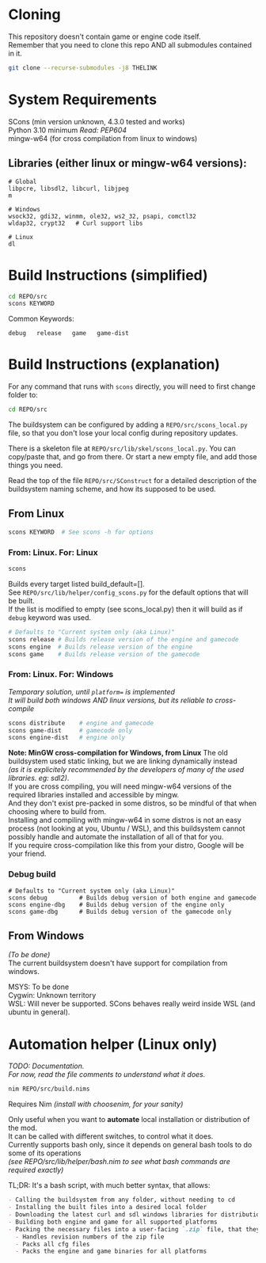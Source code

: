 # Cloning
This repository doesn't contain game or engine code itself.  
Remember that you need to clone this repo AND all submodules contained in it.  
```bash
git clone --recurse-submodules -j8 THELINK
```

# System Requirements
SCons (min version unknown, 4.3.0 tested and works)  
Python 3.10 minimum _Read: PEP604_  
mingw-w64 (for cross compilation from linux to windows)  

## Libraries (either linux or mingw-w64 versions):
```
# Global
libpcre, libsdl2, libcurl, libjpeg
m

# Windows
wsock32, gdi32, winmm, ole32, ws2_32, psapi, comctl32
wldap32, crypt32   # Curl support libs

# Linux
dl
```

# Build Instructions (simplified)
```bash
cd REPO/src
scons KEYWORD
```
Common Keywords:
```
debug   release   game   game-dist
```

# Build Instructions (explanation)
For any command that runs with `scons` directly, you will need to first change folder to:  
```bash
cd REPO/src  
```
The buildsystem can be configured by adding a `REPO/src/scons_local.py` file, so that you don't lose your local config during repository updates.

There is a skeleton file at `REPO/src/lib/skel/scons_local.py`. You can copy/paste that, and go from there. Or start a new empty file, and add those things you need.

Read the top of the file `REPO/src/SConstruct` for a detailed description of the buildsystem naming scheme, and how its supposed to be used.

## From Linux
```bash
scons KEYWORD  # See scons -h for options
```

### From: Linux. For: Linux
```bash
scons
```
Builds every target listed build_default=[].  
See `REPO/src/lib/helper/config_scons.py` for the default options that will be built.  
If the list is modified to empty (see scons_local.py) then it will build as if `debug` keyword was used.  

```bash
# Defaults to "Current system only (aka Linux)"
scons release # Builds release version of the engine and gamecode
scons engine  # Builds release version of the engine
scons game    # Builds release version of the gamecode
```

### From: Linux. For: Windows
_Temporary solution, until `platform=` is implemented_  
_It will build both windows AND linux versions, but its reliable to cross-compile_  
```bash
scons distribute    # engine and gamecode
scons game-dist     # gamecode only
scons engine-dist   # engine only
```
**Note: MinGW cross-compilation for Windows, from Linux**
The old buildsystem used static linking, but we are linking dynamically instead  
_(as it is explicitely recommended by the developers of many of the used libraries. eg: sdl2)_.  
If you are cross compiling, you will need mingw-w64 versions of the required libraries installed and accessible by mingw.  
And they don't exist pre-packed in some distros, so be mindful of that when choosing where to build from.  
Installing and compiling with mingw-w64 in some distros is not an easy process (not looking at you, Ubuntu / WSL), and this buildsystem cannot possibly handle and automate the installation of all of that for you.  
If you require cross-compilation like this from your distro, Google will be your friend.  

### Debug build
```
# Defaults to "Current system only (aka Linux)"
scons debug         # Builds debug version of both engine and gamecode
scons engine-dbg    # Builds debug version of the engine only
scons game-dbg      # Builds debug version of the gamecode only
```

## From Windows
_(To be done)_  
The current buildsystem doesn't have support for compilation from windows.  

MSYS: To be done  
Cygwin: Unknown territory  
WSL: Will never be supported. SCons behaves really weird inside WSL (and ubuntu in general).  

# Automation helper (Linux only)
_TODO: Documentation._  
_For now, read the file comments to understand what it does._  
```bash
nim REPO/src/build.nims
```
Requires Nim _(install with choosenim, for your sanity)_  

Only useful when you want to **automate** local installation or distribution of the mod.  
It can be called with different switches, to control what it does.  
Currently supports bash only, since it depends on general bash tools to do some of its operations  
_(see REPO/src/lib/helper/bash.nim to see what bash commands are required exactly)_

TL;DR: It's a bash script, with much better syntax, that allows:
```md
- Calling the buildsystem from any folder, without needing to cd
- Installing the built files into a desired local folder
- Downloading the latest curl and sdl windows libraries for distribution
- Building both engine and game for all supported platforms
- Packing the necessary files into a user-facing `.zip` file, that they can just extract and play
  - Handles revision numbers of the zip file
  - Packs all cfg files
  - Packs the engine and game binaries for all platforms
```
